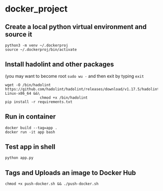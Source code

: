 # docker_project

## Create a local python virtual environment and source it 

```
python3 -m venv ~/.dockerproj
source ~/.dockerproj/bin/activate
```

## Install hadolint and other packages
(you may want to become root ```sudo wu -``` and then exit by typing ```exit```

```
wget -O /bin/hadolint https://github.com/hadolint/hadolint/releases/download/v1.17.5/hadolint-Linux-x86_64 &&\
                chmod +x /bin/hadolint
pip install -r requirements.txt
```

## Run in container

```
docker build --tag=app .
docker run -it app bash
```

## Test app in shell

```
python app.py
```

## Tags and Uploads an image to Docker Hub

```
chmod +x push-docker.sh && ./push-docker.sh
```
